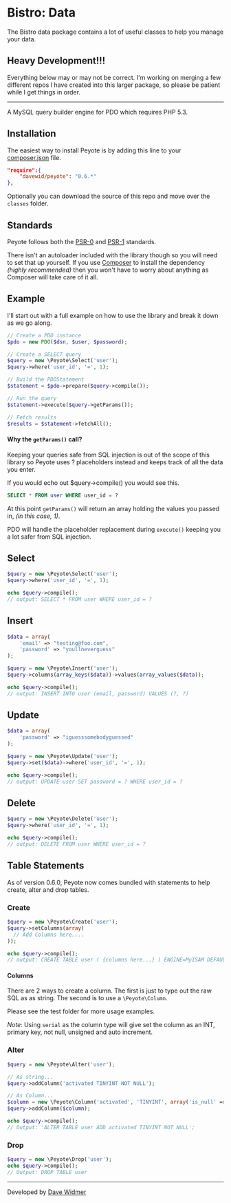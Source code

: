 # Bistro: Data

The Bistro data package contains a lot of useful classes to help you manage your
data.


## Heavy Development!!!

Everything below may or may not be correct. I'm working on merging a few different
repos I have created into this larger package, so please be patient while I get things
in order.

----------------


A MySQL query builder engine for PDO which requires PHP 5.3.

## Installation

The easiest way to install Peyote is by adding this line to your
[composer.json](http://getcomposer.org/) file.

``` json
"require":{
	"davewid/peyote": "0.6.*"
},
```

Optionally you can download the source of this repo and move over the `classes`
folder.

## Standards

Peyote follows both the [PSR-0](https://github.com/php-fig/fig-standards/blob/master/accepted/PSR-0.md)
and [PSR-1](https://github.com/php-fig/fig-standards/blob/master/accepted/PSR-1-basic-coding-standard.md)
standards.

There isn't an autoloader included with the library though so you will need to
set that up yourself. If you use [Composer](http://getcomposer.org/) to install
the dependency _(highly recommended)_ then you won't have to worry about anything
as Composer will take care of it all.

## Example

I'll start out with a full example on how to use the library and break it down
as we go along.

``` php
// Create a PDO instance
$pdo = new PDO($dsn, $user, $password);

// Create a SELECT query
$query = new \Peyote\Select('user');
$query->where('user_id', '=', 1);

// Build the PDOStatement
$statement = $pdo->prepare($query->compile());

// Run the query
$statement->execute($query->getParams());

// Fetch results
$results = $statement->fetchAll();
```

#### Why the `getParams()` call?

Keeping your queries safe from SQL injection is out of the scope of this library
so Peyote uses ? placeholders instead and keeps track of all the data you enter.

If you would echo out $query->compile() you would see this.

``` sql
SELECT * FROM user WHERE user_id = ?
```

At this point `getParams()` will return an array holding the values you passed in,
_(in this case, 1)_.

PDO will handle the placeholder replacement during `execute()` keeping
you a lot safer from SQL injection.

## Select

``` php
$query = new \Peyote\Select('user');
$query->where('user_id', '=', 1);

echo $query->compile();
// output: SELECT * FROM user WHERE user_id = ?
```

## Insert

``` php
$data = array(
	'email' => "testing@foo.com",
	'password' => "youllneverguess"
);

$query = new \Peyote\Insert('user');
$query->columns(array_keys($data))->values(array_values($data));

echo $query->compile();
// output: INSERT INTO user (email, password) VALUES (?, ?)
```

## Update

``` php
$data = array(
	'password' => "iguesssomebodyguessed"
);

$query = new \Peyote\Update('user');
$query->set($data)->where('user_id', '=', 1);

echo $query->compile();
// output: UPDATE user SET password = ? WHERE user_id = ?
```

## Delete

``` php
$query = new \Peyote\Delete('user');
$query->where('user_id', '=', 1);

echo $query->compile();
// output: DELETE FROM user WHERE user_id = ?
```

## Table Statements

As of version 0.6.0, Peyote now comes bundled with statements to help create, alter
and drop tables.

### Create

``` php
$query = new \Peyote\Create('user');
$query->setColumns(array(
  // Add Columns here....
));

echo $query->compile();
// output: CREATE TABLE user ( {columns here...} ) ENGINE=MyISAM DEFAULT CHARSET=utf8
```

#### Columns

There are 2 ways to create a column. The first is just to type out the raw SQL as
as string. The second is to use a `\Peyote\Column`.

Please see the test folder for more usage examples.

_Note_: Using `serial` as the column type will give set the column as an INT, primary key,
not null, unsigned and auto increment.

### Alter

``` php
$query = new \Peyote\Alter('user');

// As string...
$query->addColumn('activated TINYINT NOT NULL');

// As Column...
$column = new \Peyote\Column('activated', 'TINYINT', array('is_null' => false));
$query->addColumn($column);

echo $query->compile();
// Output: 'ALTER TABLE user ADD activated TINYINT NOT NULL';
```

### Drop
``` php
$query = new \Peyote\Drop('user');
echo $query->compile();
// Output: DROP TABLE user
```

----

Developed by [Dave Widmer](http://www.davewidmer.net)

